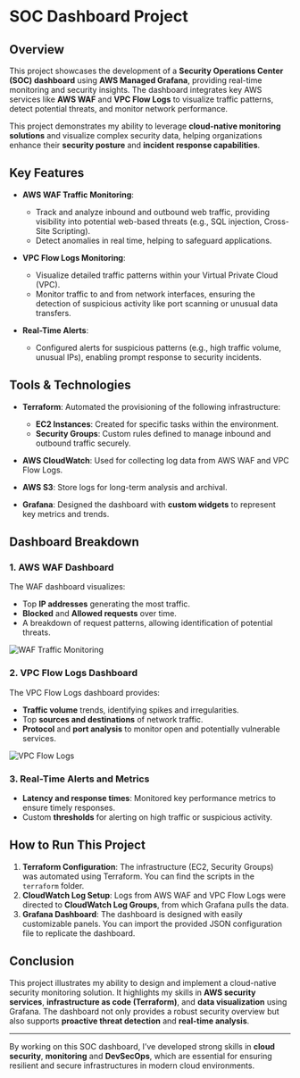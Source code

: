 # SOC Dashboard Project

## Overview
This project showcases the development of a **Security Operations Center (SOC) dashboard** using **AWS Managed Grafana**, providing real-time monitoring and security insights. The dashboard integrates key AWS services like **AWS WAF** and **VPC Flow Logs** to visualize traffic patterns, detect potential threats, and monitor network performance.

This project demonstrates my ability to leverage **cloud-native monitoring solutions** and visualize complex security data, helping organizations enhance their **security posture** and **incident response capabilities**.

## Key Features
- **AWS WAF Traffic Monitoring**: 
  - Track and analyze inbound and outbound web traffic, providing visibility into potential web-based threats (e.g., SQL injection, Cross-Site Scripting).
  - Detect anomalies in real time, helping to safeguard applications.
  
- **VPC Flow Logs Monitoring**: 
  - Visualize detailed traffic patterns within your Virtual Private Cloud (VPC).
  - Monitor traffic to and from network interfaces, ensuring the detection of suspicious activity like port scanning or unusual data transfers.

- **Real-Time Alerts**: 
  - Configured alerts for suspicious patterns (e.g., high traffic volume, unusual IPs), enabling prompt response to security incidents.

## Tools & Technologies
- **Terraform**: Automated the provisioning of the following infrastructure:
  - **EC2 Instances**: Created for specific tasks within the environment.
  - **Security Groups**: Custom rules defined to manage inbound and outbound traffic securely.
  
- **AWS CloudWatch**: Used for collecting log data from AWS WAF and VPC Flow Logs.
- **AWS S3**: Store logs for long-term analysis and archival.
- **Grafana**: Designed the dashboard with **custom widgets** to represent key metrics and trends.

## Dashboard Breakdown

### 1. AWS WAF Dashboard
The WAF dashboard visualizes:
- Top **IP addresses** generating the most traffic.
- **Blocked** and **Allowed requests** over time.
- A breakdown of request patterns, allowing identification of potential threats.

![WAF Traffic Monitoring](Images)

### 2. VPC Flow Logs Dashboard
The VPC Flow Logs dashboard provides:
- **Traffic volume** trends, identifying spikes and irregularities.
- Top **sources and destinations** of network traffic.
- **Protocol** and **port analysis** to monitor open and potentially vulnerable services.

![VPC Flow Logs](Images)

### 3. Real-Time Alerts and Metrics
- **Latency and response times**: Monitored key performance metrics to ensure timely responses.
- Custom **thresholds** for alerting on high traffic or suspicious activity.
  
## How to Run This Project
1. **Terraform Configuration**: The infrastructure (EC2, Security Groups) was automated using Terraform. You can find the scripts in the `terraform` folder.
2. **CloudWatch Log Setup**: Logs from AWS WAF and VPC Flow Logs were directed to **CloudWatch Log Groups**, from which Grafana pulls the data.
3. **Grafana Dashboard**: The dashboard is designed with easily customizable panels. You can import the provided JSON configuration file to replicate the dashboard.

## Conclusion
This project illustrates my ability to design and implement a cloud-native security monitoring solution. It highlights my skills in **AWS security services**, **infrastructure as code (Terraform)**, and **data visualization** using Grafana. The dashboard not only provides a robust security overview but also supports **proactive threat detection** and **real-time analysis**.

---

By working on this SOC dashboard, I’ve developed strong skills in **cloud security**, **monitoring** and **DevSecOps**, which are essential for ensuring resilient and secure infrastructures in modern cloud environments.
